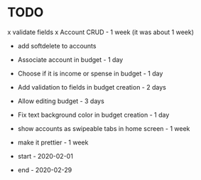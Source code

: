 # TODO
x validate fields
x Account CRUD - 1 week (it was about 1 week)
- add softdelete to accounts
- Associate account in budget - 1 day
- Choose if it is income or spense in budget - 1 day
- Add validation to fields in budget creation - 2 days
- Allow editing budget - 3 days
- Fix text background color in budget creation - 1 day
- show accounts as swipeable tabs in home screen - 1 week
- make it prettier - 1 week

- start - 2020-02-01
- end - 2020-02-29